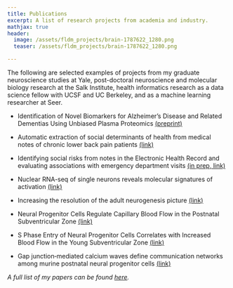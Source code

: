 ```yaml
---
title: Publications
excerpt: A list of research projects from academia and industry.
mathjax: true
header:
  image: /assets/fldm_projects/brain-1787622_1280.png
  teaser: /assets/fldm_projects/brain-1787622_1280.png

---
```


The following are selected examples of projects from my graduate neuroscience studies at Yale, post-doctoral neuroscience and molecular biology research at the Salk Institute, health informatics research as a data science fellow with UCSF and UC Berkeley, and as a machine learning researcher at Seer.

- Identification of Novel Biomarkers for Alzheimer’s Disease and Related Dementias Using Unbiased Plasma Proteomics [(preprint)](https://www.biorxiv.org/content/10.1101/2024.01.05.574446v1)

- Automatic extraction of social determinants of health from medical notes of chronic lower back pain patients [(link)](https://academic.oup.com/jamia/article/30/8/1438/7133957)

- Identifying social risks from notes in the Electronic Health Record and evaluating associations with emergency department visits [(in prep, link)](https://github.com/benslack19/pediatric_oncology_EHR)

- Nuclear RNA-seq of single neurons reveals molecular signatures of activation [(link)](https://www.nature.com/articles/ncomms11022)

- Increasing the resolution of the adult neurogenesis picture [(link)](https://www.ncbi.nlm.nih.gov/pmc/articles/PMC3914506/)

- Neural Progenitor Cells Regulate Capillary Blood Flow in the Postnatal Subventricular Zone [(link)](https://www.jneurosci.org/content/32/46/16435.short)

- S Phase Entry of Neural Progenitor Cells Correlates with Increased Blood Flow in the Young Subventricular Zone [(link)](https://journals.plos.org/plosone/article?id=10.1371/journal.pone.0031960)

- Gap junction‐mediated calcium waves define communication networks among murine postnatal neural progenitor cells [(link)](https://onlinelibrary.wiley.com/doi/abs/10.1111/j.1460-9568.2011.07901.x)


*A full list of my papers can be found [here](https://scholar.google.com/citations?hl=en&user=wGG8V78AAAAJ&view_op=list_works).*